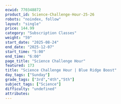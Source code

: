 ```yaml
---
ecwid: 770348872
product_id: Science-Challenge-Hour-25-26
robots: "noindex, follow"
layout: "single"
price: 144.99
category: "Subscription Classes"
weight: "59"
start_date: "2025-08-24"
end_date: "2025-12-07"
start_time: "5:00"
end_time: "6:00"
page_title: "Science Challenge Hour"
featured: 173
title: "Science Challenge Hour | Blue Ridge Boost"
day_tags: ["Sunday"]
grade_tags: ["3rd","4th","5th"]
subject_tags: ["Science"]
difficulty: "undefined"
attributes:
---
```


